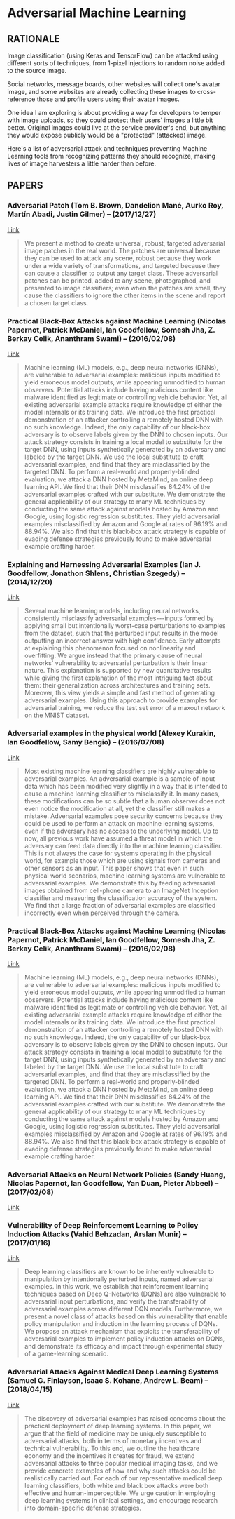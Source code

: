 # Adversarial Machine Learning


## RATIONALE

Image classification (using Keras and TensorFlow) can be attacked using
different sorts of techniques, from 1-pixel injections to random noise added to
the source image.

Social networks, message boards, other websites will collect one's avatar
image, and some websites are already collecting these images to cross-reference
those and profile users using their avatar images.

One idea I am exploring is about providing a way for developers to temper with
image uploads, so they could protect their users' images a little bit better.
Original images could live at the service provider's end, but anything they
would expose publicly would be a "protected" (attacked) image.

Here's a list of adversarial attack and techniques preventing Machine Learning
tools from recognizing patterns they should recognize, making lives of image
harvesters a little harder than before.


## PAPERS


### Adversarial Patch (Tom B. Brown, Dandelion Mané, Aurko Roy, Martín Abadi, Justin Gilmer) – (2017/12/27)

[Link](http://arxiv.org/pdf/1712.09665)
<blockquote>
We present a method to create universal, robust, targeted adversarial image
patches in the real world. The patches are universal because they can be used
to attack any scene, robust because they work under a wide variety of
transformations, and targeted because they can cause a classifier to output any
target class. These adversarial patches can be printed, added to any scene,
photographed, and presented to image classifiers; even when the patches are
small, they cause the classifiers to ignore the other items in the scene and
report a chosen target class.
</blockquote>

### Practical Black-Box Attacks against Machine Learning (Nicolas Papernot, Patrick McDaniel, Ian Goodfellow, Somesh Jha, Z. Berkay Celik, Ananthram Swami) – (2016/02/08)

[Link](http://arxiv.org/pdf/1602.02697)
<blockquote>
Machine learning (ML) models, e.g., deep neural networks (DNNs), are
vulnerable to adversarial examples: malicious inputs modified to yield
erroneous model outputs, while appearing unmodified to human observers.
Potential attacks include having malicious content like malware identified as
legitimate or controlling vehicle behavior. Yet, all existing adversarial
example attacks require knowledge of either the model internals or its training
data. We introduce the first practical demonstration of an attacker controlling
a remotely hosted DNN with no such knowledge. Indeed, the only capability of
our black-box adversary is to observe labels given by the DNN to chosen inputs.
Our attack strategy consists in training a local model to substitute for the
target DNN, using inputs synthetically generated by an adversary and labeled by
the target DNN. We use the local substitute to craft adversarial examples, and
find that they are misclassified by the targeted DNN. To perform a real-world
and properly-blinded evaluation, we attack a DNN hosted by MetaMind, an online
deep learning API. We find that their DNN misclassifies 84.24% of the
adversarial examples crafted with our substitute. We demonstrate the general
applicability of our strategy to many ML techniques by conducting the same
attack against models hosted by Amazon and Google, using logistic regression
substitutes. They yield adversarial examples misclassified by Amazon and Google
at rates of 96.19% and 88.94%. We also find that this black-box attack strategy
is capable of evading defense strategies previously found to make adversarial
example crafting harder.
</blockquote>

### Explaining and Harnessing Adversarial Examples (Ian J. Goodfellow, Jonathon Shlens, Christian Szegedy) – (2014/12/20)

[Link](http://arxiv.org/pdf/1412.6572)
<blockquote>
Several machine learning models, including neural networks, consistently
misclassify adversarial examples---inputs formed by applying small but
intentionally worst-case perturbations to examples from the dataset, such that
the perturbed input results in the model outputting an incorrect answer with
high confidence. Early attempts at explaining this phenomenon focused on
nonlinearity and overfitting. We argue instead that the primary cause of neural
networks' vulnerability to adversarial perturbation is their linear nature.
This explanation is supported by new quantitative results while giving the
first explanation of the most intriguing fact about them: their generalization
across architectures and training sets. Moreover, this view yields a simple and
fast method of generating adversarial examples. Using this approach to provide
examples for adversarial training, we reduce the test set error of a maxout
network on the MNIST dataset.
</blockquote>

### Adversarial examples in the physical world (Alexey Kurakin, Ian Goodfellow, Samy Bengio) – (2016/07/08)

[Link](http://arxiv.org/pdf/1607.02533)
<blockquote>
Most existing machine learning classifiers are highly vulnerable to
adversarial examples. An adversarial example is a sample of input data which
has been modified very slightly in a way that is intended to cause a machine
learning classifier to misclassify it. In many cases, these modifications can
be so subtle that a human observer does not even notice the modification at
all, yet the classifier still makes a mistake. Adversarial examples pose
security concerns because they could be used to perform an attack on machine
learning systems, even if the adversary has no access to the underlying model.
Up to now, all previous work have assumed a threat model in which the adversary
can feed data directly into the machine learning classifier. This is not always
the case for systems operating in the physical world, for example those which
are using signals from cameras and other sensors as an input. This paper shows
that even in such physical world scenarios, machine learning systems are
vulnerable to adversarial examples. We demonstrate this by feeding adversarial
images obtained from cell-phone camera to an ImageNet Inception classifier and
measuring the classification accuracy of the system. We find that a large
fraction of adversarial examples are classified incorrectly even when perceived
through the camera.
</blockquote>

### Practical Black-Box Attacks against Machine Learning (Nicolas Papernot, Patrick McDaniel, Ian Goodfellow, Somesh Jha, Z. Berkay Celik, Ananthram Swami) – (2016/02/08)

[Link](http://arxiv.org/pdf/1602.02697)
<blockquote>
Machine learning (ML) models, e.g., deep neural networks (DNNs), are
vulnerable to adversarial examples: malicious inputs modified to yield
erroneous model outputs, while appearing unmodified to human observers.
Potential attacks include having malicious content like malware identified as
legitimate or controlling vehicle behavior. Yet, all existing adversarial
example attacks require knowledge of either the model internals or its training
data. We introduce the first practical demonstration of an attacker controlling
a remotely hosted DNN with no such knowledge. Indeed, the only capability of
our black-box adversary is to observe labels given by the DNN to chosen inputs.
Our attack strategy consists in training a local model to substitute for the
target DNN, using inputs synthetically generated by an adversary and labeled by
the target DNN. We use the local substitute to craft adversarial examples, and
find that they are misclassified by the targeted DNN. To perform a real-world
and properly-blinded evaluation, we attack a DNN hosted by MetaMind, an online
deep learning API. We find that their DNN misclassifies 84.24% of the
adversarial examples crafted with our substitute. We demonstrate the general
applicability of our strategy to many ML techniques by conducting the same
attack against models hosted by Amazon and Google, using logistic regression
substitutes. They yield adversarial examples misclassified by Amazon and Google
at rates of 96.19% and 88.94%. We also find that this black-box attack strategy
is capable of evading defense strategies previously found to make adversarial
example crafting harder.
</blockquote>

### Adversarial Attacks on Neural Network Policies (Sandy Huang, Nicolas Papernot, Ian Goodfellow, Yan Duan, Pieter Abbeel) – (2017/02/08)

[Link](http://arxiv.org/pdf/1702.02284)
<blockquote>

</blockquote>

### Vulnerability of Deep Reinforcement Learning to Policy Induction Attacks (Vahid Behzadan, Arslan Munir) – (2017/01/16)

[Link](http://arxiv.org/pdf/1701.04143)
<blockquote>
Deep learning classifiers are known to be inherently vulnerable to
manipulation by intentionally perturbed inputs, named adversarial examples. In
this work, we establish that reinforcement learning techniques based on Deep
Q-Networks (DQNs) are also vulnerable to adversarial input perturbations, and
verify the transferability of adversarial examples across different DQN models.
Furthermore, we present a novel class of attacks based on this vulnerability
that enable policy manipulation and induction in the learning process of DQNs.
We propose an attack mechanism that exploits the transferability of adversarial
examples to implement policy induction attacks on DQNs, and demonstrate its
efficacy and impact through experimental study of a game-learning scenario.
</blockquote>

### Adversarial Attacks Against Medical Deep Learning Systems (Samuel G. Finlayson, Isaac S. Kohane, Andrew L. Beam) – (2018/04/15)

[Link](https://arxiv.org/abs/1804.05296)
<blockquote>
The discovery of adversarial examples has raised concerns about the practical deployment of deep learning systems. In this paper, we argue that the field of medicine may be uniquely susceptible to adversarial attacks, both in terms of monetary incentives and technical vulnerability. To this end, we outline the healthcare economy and the incentives it creates for fraud, we extend adversarial attacks to three popular medical imaging tasks, and we provide concrete examples of how and why such attacks could be realistically carried out. For each of our representative medical deep learning classifiers, both white and black box attacks were both effective and human-imperceptible. We urge caution in employing deep learning systems in clinical settings, and encourage research into domain-specific defense strategies.
</blockquote>
